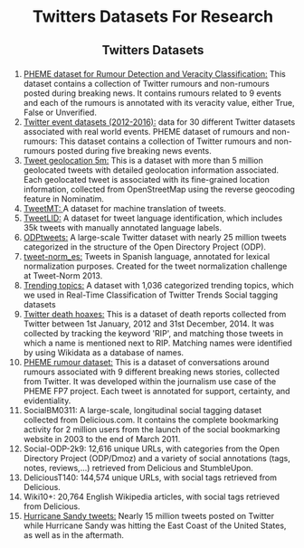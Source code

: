 # <p align="center">Twitters Datasets For Research</p>

## <p align="center">Twitters Datasets</p>

1. <a href="https://figshare.com/articles/PHEME_dataset_for_Rumour_Detection_and_Veracity_Classification/6392078">PHEME dataset for Rumour Detection and Veracity Classification:</a> This dataset contains a collection of Twitter rumours and non-rumours posted during breaking news. It contains rumours related to 9 events and each of the rumours is annotated with its veracity value, either True, False or Unverified.
2. <a href="https://figshare.com/articles/Twitter_event_datasets_2012-2016_/5100460">Twitter event datasets (2012-2016):</a> data for 30 different Twitter datasets associated with real world events.
PHEME dataset of rumours and non-rumours: This dataset contains a collection of Twitter rumours and non-rumours posted during five breaking news events.
3. <a href="https://figshare.com/articles/Tweet_geolocation_5m/3168529">Tweet geolocation 5m:</a> This is a dataset with more than 5 million geolocated tweets with detailed geolocation information associated. Each geolocated tweet is associated with its fine-grained location information, collected from OpenStreetMap using the reverse geocoding feature in Nominatim.
4. <a href="http://komunitatea.elhuyar.org/tweetmt/resources/#Downloads">TweetMT: </a>A dataset for machine translation of tweets.
5. <a href="http://komunitatea.elhuyar.org/tweetlid/resources/#Downloads">TweetLID:</a> A dataset for tweet language identification, which includes 35k tweets with manually annotated language labels.
6. <a href="http://www.zubiaga.org/datasets/odptweets/">ODPtweets:</a> A large-scale Twitter dataset with nearly 25 million tweets categorized in the structure of the Open Directory Project (ODP).
7. <a href="http://komunitatea.elhuyar.org/tweet-norm/resources/#Downloads">tweet-norm_es:</a> Tweets in Spanish language, annotated for lexical normalization purposes. Created for the tweet normalization challenge at Tweet-Norm 2013.
8. <a href="http://nlp.uned.es/~damiano/datasets/TT-classification.html">Trending topics:</a> A dataset with 1,036 categorized trending topics, which we used in Real-Time Classification of Twitter Trends
Social tagging datasets
9. <a href="https://figshare.com/articles/Twitter_Death_Hoaxes_dataset/5688811">Twitter death hoaxes:</a> This is a dataset of death reports collected from Twitter between 1st January, 2012 and 31st December, 2014. It was collected by tracking the keyword 'RIP', and matching those tweets in which a name is mentioned next to RIP. Matching names were identified by using Wikidata as a database of names.
10. <a href="https://figshare.com/articles/PHEME_rumour_scheme_dataset_journalism_use_case/2068650">PHEME rumour dataset:</a> This is a dataset of conversations around rumours associated with 9 different breaking news stories, collected from Twitter. It was developed within the journalism use case of the PHEME FP7 project. Each tweet is annotated for support, certainty, and evidentiality.
11. SocialBM0311: A large-scale, longitudinal social tagging dataset collected from Delicious.com. It contains the complete bookmarking activity for 2 million users from the launch of the social bookmarking website in 2003 to the end of March 2011.
12. Social-ODP-2k9: 12,616 unique URLs, with categories from the Open Directory Project (ODP/Dmoz) and a variety of social annotations (tags, notes, reviews,...) retrieved from Delicious and StumbleUpon.
13. DeliciousT140: 144,574 unique URLs, with social tags retrieved from Delicious.
14. Wiki10+: 20,764 English Wikipedia articles, with social tags retrieved from Delicious.
15. <a href="http://www.zubiaga.org/datasets/hurricane-sandy-tweets/">Hurricane Sandy tweets:</a> Nearly 15 million tweets posted on Twitter while Hurricane Sandy was hitting the East Coast of the United States, as well as in the aftermath.
